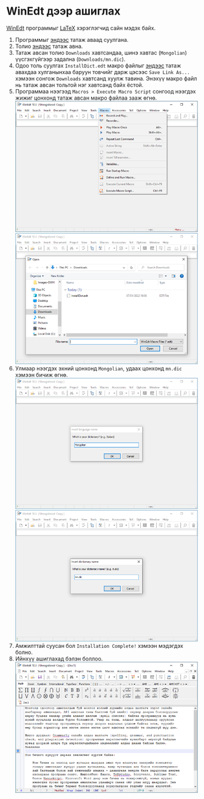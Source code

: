 # WinEdt дээр ашиглах

[WinEdt](https://en.wikipedia.org/wiki/WinEdt) программыг [LaTeX](https://www.latex-project.org/) хэрэглэгчид сайн мэдэх байх. 

1. Программыг [эндээс](https://www.winedt.com/download.html) татаж аваад суулгана.
1. Толио [эндээс](https://github.com/bataak/dict-mn/blob/main/package%20-%20WinEdt/Mongolian.zip) татаж авна.
1. Татаж авсан толио `Downloads` хавтсандаа, шинэ хавтас (`Mongolian`) үүсгэхгүйгээр задална (`Downloads/mn.dic`).
1. Одоо толь суулгах `InstallDict.edt` макро файлыг [эндээс](https://www.winedt.org//macros/winedt/InstallDict.html) татаж авахдаа хулганынхаа баруун товчийг дарж цэсээс `Save Link As...` хэмээн сонгож `Downloads` хавтсанд хуулж тавина. Энэхүү макро файл нь татаж авсан тольтой нэг хавтсанд байх ёстой.
1. Программаа нээгээд `Macros > Execute Macro Script` сонгоод нээгдэх жижиг цонхонд татаж авсан макро файлаа зааж өгнө.\
![WinEdt макро файл ажиллуулах](images/winedt-1.png)\
![WinEdt макро файлыг зааж өгөх](images/winedt-2.png)
1. Улмаар нээгдэх эхний цонхонд `Mongolian`, удаах цонхонд `mn.dic` хэмээн бичиж өгнө.\
![WinEdt программд толь суулгах макрод толины нэр зааж өгөх](images/winedt-3.png)
![WinEdt программд толь суулгах макрод толины файлын нэр зааж өгөх](images/winedt-4.png)
1. Амжилттай суусан бол `Installation Complete!` хэмээн мэдэгдэх болно.
1. Ийнхүү ашиглахад бэлэн боллоо.\
![WinEdt программд монголоор үгийн алдаа шалгах жишээ](images/winedt-5.png)
